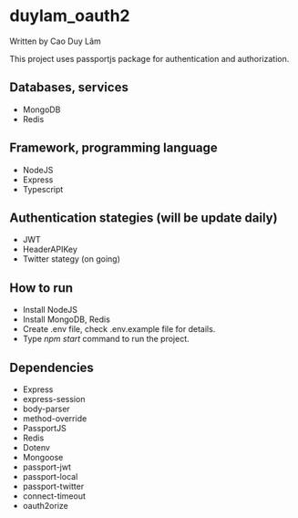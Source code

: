 # duylam_oauth2
Written by Cao Duy Lâm

This project uses passportjs package for authentication and authorization.

## Databases, services
- MongoDB
- Redis

## Framework, programming language
- NodeJS
- Express
- Typescript

## Authentication stategies (will be update daily)
- JWT
- HeaderAPIKey
- Twitter stategy (on going)

## How to run
- Install NodeJS
- Install MongoDB, Redis
- Create .env file, check .env.example file for details.
- Type *npm start* command to run the project.

## Dependencies
- Express
- express-session
- body-parser
- method-override
- PassportJS
- Redis
- Dotenv
- Mongoose
- passport-jwt
- passport-local
- passport-twitter
- connect-timeout
- oauth2orize